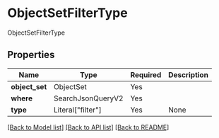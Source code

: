 # ObjectSetFilterType

ObjectSetFilterType

## Properties
| Name | Type | Required | Description |
| ------------ | ------------- | ------------- | ------------- |
**object_set** | ObjectSet | Yes |  |
**where** | SearchJsonQueryV2 | Yes |  |
**type** | Literal["filter"] | Yes | None |


[[Back to Model list]](../../README.md#models-v2-link) [[Back to API list]](../../README.md#documentation-for-api-endpoints) [[Back to README]](../../README.md)
